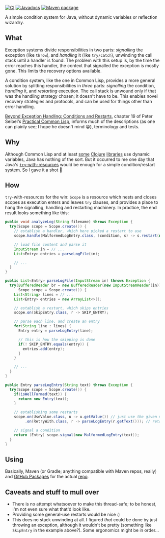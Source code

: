 [![CI](https://github.com/hanjos/conditio-java/actions/workflows/ci.yml/badge.svg?branch=main)](https://github.com/hanjos/conditio-java/actions/workflows/ci.yml) [![Javadocs](https://img.shields.io/static/v1?label=Javadocs&message=0.1.0&color=informational&logo=read-the-docs)][vLatest] [![Maven package](https://img.shields.io/static/v1?label=Maven&message=0.1.0&color=orange&logo=apache-maven)](https://github.com/hanjos/conditio-java/packages/1543701)

A simple condition system for Java, without dynamic variables or reflection wizardry.

## What

Exception systems divide responsibilities in two parts: _signalling_ the exception (like `throw`), and _handling_ it (like `try/catch`), unwinding the call stack until a handler is found. The problem with this setup is, by the time the error reaches this handler, the context that signalled the exception is mostly gone. This limits the recovery options available.

A condition system, like the one in Common Lisp, provides a more general solution by splitting responsibilities in _three_ parts: _signalling_ the condition, _handling_ it, and _restarting_ execution. The call stack is unwound only if that was the handling strategy chosen; it doesn't have to be. This enables novel recovery strategies and protocols, and can be used for things other than error handling.

[Beyond Exception Handling: Conditions and Restarts][beh-cl], chapter 19 of Peter Seibel's [Practical Common Lisp][pract-cl], informs much of the descriptions (as one can plainly see; I hope he doesn't mind :grin:), terminology and tests.

## Why

Although Common Lisp and at least [some](https://github.com/clojureman/special) [Clojure](https://github.com/pangloss/pure-conditioning) [libraries](https://github.com/bwo/conditions) use dynamic variables, Java has nothing of the sort. But it occurred to me one day that Java's [`try`-with-resources](https://docs.oracle.com/javase/tutorial/essential/exceptions/tryResourceClose.html) would be enough for a simple condition/restart system. So I gave it a shot :shrug:

## How

`try`-with-resources for the win: `Scope` is a resource which nests and closes scopes as execution enters and leaves `try` clauses, and provides a place to hang the signalling, handling and restarting machinery. In practice, the end result looks something like this:

```Java
public void analyzeLog(String filename) throws Exception {
  try(Scope scope = Scope.create()) {
    // establish a handler, which here picked a restart to use
    scope.handle(MalformedLogEntry.class, (condition, s) -> s.restart(new RetryWith("...")));

    // load file content and parse it
    InputStream in = // ...
    List<Entry> entries = parseLogFile(in);

    // ...
  }
}

public List<Entry> parseLogFile(InputStream in) throws Exception {
  try(BufferedReader br = new BufferedReader(new InputStreamReader(in));
      Scope scope = Scope.create()) {
    List<String> lines = // ...
    List<Entry> entries = new ArrayList<>();

    // establish a restart, which skips entries
    scope.on(SkipEntry.class, r -> SKIP_ENTRY);

    // parse each line, and create an entry
    for(String line : lines) {
      Entry entry = parseLogEntry(line);

      // this is how the skipping is done
      if(! SKIP_ENTRY.equals(entry)) {
        entries.add(entry);
      }
    }

    // ...
  }
}

public Entry parseLogEntry(String text) throws Exception {
  try(Scope scope = Scope.create()) {
    if(isWellFormed(text)) {
      return new Entry(text);
    }

    // establishing some restarts
    scope.on(UseValue.class, u -> u.getValue()) // just use the given value
         .on(RetryWith.class, r -> parseLogEntry(r.getText())); // retry with different input

    // signal a condition
    return (Entry) scope.signal(new MalformedLogEntry(text));
  }
}
```

## Using

Basically, Maven (or Gradle; anything compatible with Maven repos, really) and [GitHub Packages](https://docs.github.com/en/packages/guides/configuring-apache-maven-for-use-with-github-packages) for the actual [repo](https://github.com/hanjos/conditio-java/packages/1543701).

## Caveats and stuff to mull over

* There is no attempt whatsoever to make this thread-safe; to be honest, I'm not even sure what that'd look like.
* Providing some general-use restarts would be nice :)
* This does no stack unwinding at all. I figured _that_ could be done by just throwing an exception, although it wouldn't be pretty (something like `SkipEntry` in the example above?). Some ergonomics might be in order...


[beh-cl]: https://gigamonkeys.com/book/beyond-exception-handling-conditions-and-restarts.html
[pract-cl]: https://gigamonkeys.com/book/
[vLatest]: https://sbrubbles.org/conditio-java/docs/0.1.0/apidocs/index.html
